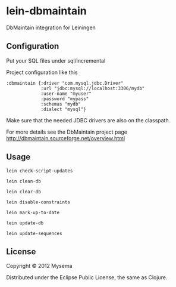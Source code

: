 # lein-dbmaintain

DbMaintain integration for Leiningen

## Configuration

Put your SQL files under sql/incremental

Project configuration like this

    :dbmaintain {:driver "com.mysql.jdbc.Driver"
                 :url "jdbc:mysql://localhost:3306/mydb"
                 :user-name "myuser"
                 :password "mypass"
                 :schemas "mydb"
                 :dialect "mysql"}
               
Make sure that the needed JDBC drivers are also on the classpath.         

For more details see the DbMaintain project page http://dbmaintain.sourceforge.net/overview.html        

## Usage

    lein check-script-updates

    lein clean-db

    lein clear-db

    lein disable-constraints

    lein mark-up-to-date

    lein update-db

    lein update-sequences

## License

Copyright © 2012 Mysema

Distributed under the Eclipse Public License, the same as Clojure.
